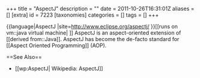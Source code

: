 +++
title = "AspectJ"
description = ""
date = 2011-10-26T16:31:01Z
aliases = []
[extra]
id = 7223
[taxonomies]
categories = []
tags = []
+++

{{language|AspectJ
|site=http://www.eclipse.org/aspectj/
}}[[runs on vm::java virtual machine| ]]
AspectJ is an aspect-oriented extension of [[derived from::Java]]. AspectJ has become the de-facto standard for [[Aspect Oriented Programming]] (AOP).

==See Also==
* [[wp:AspectJ| Wikipedia: AspectJ]]
